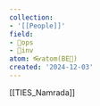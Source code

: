 ```yaml
---
collection:
- '[[People]]'
field:
- 🐙ops
- 🐢inv
atom: 👓atom(BE🔄)
created: '2024-12-03'
---
```


[[TIES_Namrada]]

